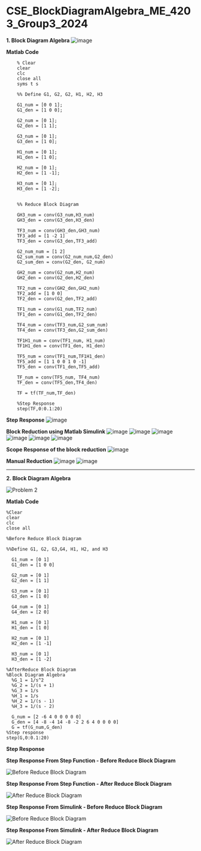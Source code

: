# CSE_BlockDiagramAlgebra_ME_4203_Group3_2024


**1. Block Diagram Algebra**
![image](https://github.com/Lenyilagan/CSE_BlockDiagramAlgebra_ME_4203_Group3_2024/assets/159031775/24384bdd-711c-4de3-9789-af6ce3aa9a42)


**Matlab Code**

        % Clear
        clear
        clc
        close all
        syms t s
        
        %% Define G1, G2, G2, H1, H2, H3
        
        G1_num = [0 0 1];
        G1_den = [1 0 0];
        
        G2_num = [0 1];
        G2_den = [1 1];
        
        G3_num = [0 1];
        G3_den = [1 0];
        
        H1_num = [0 1];
        H1_den = [1 0];
        
        H2_num = [0 1];
        H2_den = [1 -1];
        
        H3_num = [0 1];
        H3_den = [1 -2];
        
        
        %% Reduce Block Diagram
        
        GH3_num = conv(G3_num,H3_num)
        GH3_den = conv(G3_den,H3_den)
        
        TF3_num = conv(GH3_den,GH3_num)
        TF3_add = [1 -2 1]
        TF3_den = conv(G3_den,TF3_add)
        
        G2_num_num = [1 2]
        G2_sum_num = conv(G2_num_num,G2_den)
        G2_sum_den = conv(G2_den, G2_num) 
        
        GH2_num = conv(G2_num,H2_num)
        GH2_den = conv(G2_den,H2_den)
        
        TF2_num = conv(GH2_den,GH2_num)
        TF2_add = [1 0 0]
        TF2_den = conv(G2_den,TF2_add)
        
        TF1_num = conv(G1_num,TF2_num)
        TF1_den = conv(G1_den,TF2_den)
        
        TF4_num = conv(TF3_num,G2_sum_num)
        TF4_den = conv(TF3_den,G2_sum_den)
        
        TF1H1_num = conv(TF1_num, H1_num)
        TF1H1_den = conv(TF1_den, H1_den)
        
        TF5_num = conv(TF1_num,TF1H1_den)
        TF5_add = [1 1 0 0 1 0 -1]
        TF5_den = conv(TF1_den,TF5_add)
        
        TF_num = conv(TF5_num, TF4_num)
        TF_den = conv(TF5_den,TF4_den)
        
        TF = tf(TF_num,TF_den)
        
        %Step Response
        step(TF,0:0.1:20)

        

**Step Response**
![image](https://github.com/Lenyilagan/CSE_BlockDiagramAlgebra_ME_4203_Group3_2024/assets/159031775/40d26f6d-0c90-4786-8efc-08281782e158)


**Block Reduction using Matlab Simulink**
![image](https://github.com/Lenyilagan/CSE_BlockDiagramAlgebra_ME_4203_Group3_2024/assets/159031775/8692f9e9-ab20-4a46-9fd2-08765aa7f65b)
![image](https://github.com/Lenyilagan/CSE_BlockDiagramAlgebra_ME_4203_Group3_2024/assets/159031775/202d547f-9417-4e7c-989e-87fa2de0243c)
![image](https://github.com/Lenyilagan/CSE_BlockDiagramAlgebra_ME_4203_Group3_2024/assets/159031775/87920924-9715-4d9e-bb73-f452fbbbea66)
![image](https://github.com/Lenyilagan/CSE_BlockDiagramAlgebra_ME_4203_Group3_2024/assets/159031775/e9b1e40d-84eb-4513-a945-f92f793964d6)
![image](https://github.com/Lenyilagan/CSE_BlockDiagramAlgebra_ME_4203_Group3_2024/assets/159031775/fe440c4e-4742-4c60-af46-8b107a4af340)
![image](https://github.com/Lenyilagan/CSE_BlockDiagramAlgebra_ME_4203_Group3_2024/assets/159031775/249e15e0-e8fb-45ec-9ccf-972592734a1d)


**Scope Response of the block reduction**
![image](https://github.com/Lenyilagan/CSE_BlockDiagramAlgebra_ME_4203_Group3_2024/assets/159031775/eedeb67e-a2de-42f5-b09e-e859dcb25000)


**Manual Reduction**
![image](https://github.com/Lenyilagan/CSE_BlockDiagramAlgebra_ME_4203_Group3_2024/assets/160560665/be832e96-7ee2-4798-82ab-6d1be352299a)
![image](https://github.com/Lenyilagan/CSE_BlockDiagramAlgebra_ME_4203_Group3_2024/assets/160560665/52ab720c-6bcf-4ecb-b61c-eb5f9a95a708)




--------------------------------------------------------

**2. Block Diagram Algebra**

![Problem 2](https://github.com/Lenyilagan/CSE_BlockDiagramAlgebra_ME_4203_Group3_2024/assets/161393545/2e3feb06-e02a-4869-a55f-fc21e651fec6)

**Matlab Code**


    %Clear
    clear
    clc
    close all

    %Before Reduce Block Diagram
  
    %%Define G1, G2, G3,G4, H1, H2, and H3

      G1_num = [0 1]
      G1_den = [1 0 0]

      G2_num = [0 1]
      G2_den = [1 1]
  
      G3_num = [0 1]
      G3_den = [1 0]
    
      G4_num = [0 1]
      G4_den = [2 0]

      H1_num = [0 1]
      H1_den = [1 0]

      H2_num = [0 1]
      H2_den = [1 -1]

      H3_num = [0 1]
      H3_den = [1 -2]

    %AfterReduce Block Diagram
    %Block Diagram Algebra
      %G_1 = 1/s^2
      %G_2 = 1/(s + 1)
      %G_3 = 1/s
      %H_1 = 1/s
      %H_2 = 1/(s - 1)
      %H_3 = 1/(s - 2)
      
      G_num = [2 -6 4 0 0 0 0 0]
      G_den = [4 -8 -4 14 -8 -2 2 6 4 0 0 0 0]
      G = tf(G_num,G_den)
    %Step response
    step(G,0:0.1:20)


**Step Response**

**Step Response From Step Function - Before Reduce Block Diagram**

![Before Reduce Block Diagram](https://github.com/Lenyilagan/CSE_BlockDiagramAlgebra_ME_4203_Group3_2024/assets/161393545/a460449a-5ba3-44f8-b864-d3b81dad4994)


**Step Response From Step Function - After Reduce Block Diagram**

![After Reduce Block Diagram](https://github.com/Lenyilagan/CSE_BlockDiagramAlgebra_ME_4203_Group3_2024/assets/161393545/aff13e3d-5874-4467-8341-ea3f3b1c7ee2)


**Step Response From Simulink - Before Reduce Block Diagram**

![Before Reduce Block Diagram](https://github.com/Lenyilagan/CSE_BlockDiagramAlgebra_ME_4203_Group3_2024/assets/161393545/7eb6f828-8934-41f6-acf3-1e56004e6ea0)


**Step Response From Simulink - After Reduce Block Diagram**

![After Reduce Block Diagram](https://github.com/Lenyilagan/CSE_BlockDiagramAlgebra_ME_4203_Group3_2024/assets/161393545/31d7cc36-5875-4c22-b087-bb87dac4c81a)








